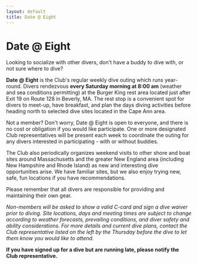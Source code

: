 ```yaml
---
layout: default
title: Date @ Eight
---
```


# Date @ Eight

Looking to socialize with other divers, don't have a buddy to dive with, or not
sure where to dive?

**Date @ Eight** is the Club's regular weekly dive outing which runs year-round.
Divers rendezvous **every Saturday morning at 8:00 am** (weather and sea
conditions permitting) at the Burger King rest area located just after Exit 19
on Route 128 in Beverly, MA. The rest stop is a convenient spot for divers to
meet-up, have breakfast, and plan the days diving activities before heading
north to selected dive sites located in the Cape Ann area.

Not a member? Don't worry, Date @ Eight is open to everyone, and there is no
cost or obligation if you would like participate. One or more designated Club
representatives will be present each week to coordinate the outing for any
divers interested in participating - with or without buddies.

The Club also periodically organizes weekend visits to other shore and boat
sites around Massachusetts and the greater New England area (including New
Hampshire and Rhode Island) as new and interesting dive opportunities arise. We
have familiar sites, but we also enjoy trying new, safe, fun locations if you
have recommendations.

Please remember that all divers are responsible for providing and maintaining
their own gear.

_Non-members will be asked to show a valid C-card and sign a dive waiver prior
to diving. Site locations, days and meeting times are subject to change
according to weather forecasts, prevailing conditions, and diver safety and
ability considerations. For more details and current dive plans, contact the
Club representative listed on the left by the Thursday before the dive to let
them know you would like to attend._

**If you have signed up for a dive but are running late, please notify the Club
representative.**
